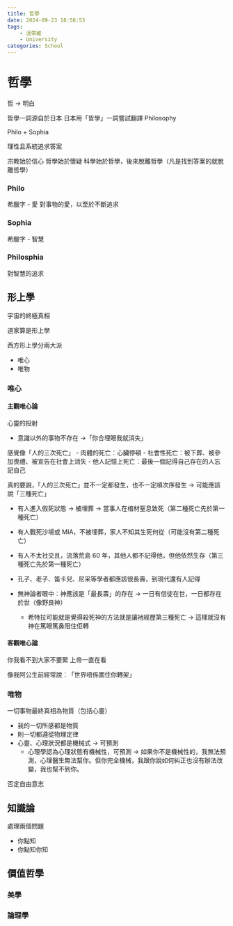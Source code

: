 ```yaml
---
title: 哲學
date: 2024-09-23 18:58:53
tags: 
    - 溫帶維
    - University
categories: School
---
```


# 哲學

哲 -> 明白

哲學一詞源自於日本
日本用「哲學」一詞嘗試翻譯 Philosophy

Philo + Sophia

理性且系統追求答案

宗教始於信心
哲學始於懷疑
科學始於哲學，後來脫離哲學（凡是找到答案的就脫離哲學）

### Philo

希臘字 - 愛
對事物的愛，以至於不斷追求

### Sophia

希臘字 - 智慧

### Philosphia

對智慧的追求

## 形上學

宇宙的終極真相

道家算是形上學

西方形上學分兩大派

- 唯心
- 唯物

### 唯心

#### 主觀唯心論

心靈的投射

- 意識以外的事物不存在 →「你合埋眼我就消失」

感覺像「人的三次死亡」 - 肉體的死亡︰心臟停頓 - 社會性死亡︰被下葬、被參加喪禮、被宣告在社會上消失 - 他人記憶上死亡︰最後一個記得自己存在的人忘記自己

真的要說，「人的三次死亡」並不一定都發生，也不一定順次序發生 → 可能應該說「三種死亡」

- 有人進入假死狀態 → 被埋葬 → 當事人在棺材窒息致死（第二種死亡先於第一種死亡）
- 有人戰死沙場或 MIA，不被埋葬，家人不知其生死何從（可能沒有第二種死亡）
- 有人不太社交且，流落荒島 60 年，其他人都不記得他，但他依然生存（第三種死亡先於第一種死亡）

- 孔子、老子、笛卡兒、尼采等學者都應該很長壽，到現代還有人記得
- 無神論者眼中︰神應該是「最長壽」的存在 → 一日有信徒在世，一日都存在於世（像野良神）
  - 希特拉可能就是覺得殺死神的方法就是讓衪經歷第三種死亡 → 這樣就沒有神在篤眼篤鼻阻住佢轉

#### 客觀唯心論

你我看不到大家不要緊
上帝一直在看

像我阿公生前經常說︰「世界唔係圍住你轉架」

### 唯物

一切事物最終真相為物質（包括心靈）

- 我的一切所感都是物質
- 則一切都遵從物理定律
- 心靈、心理狀況都是機械式 -> 可預測
  - 心理學認為心理狀態有機械性，可預測 -> 如果你不是機械性的，我無法預測，心理醫生無法幫你。但你完全機械，我跟你說如何糾正也沒有辦法改變，我也幫不到你。

否定自由意志

## 知識論

處理兩個問題

- 你點知
- 你點知你知

## 價值哲學

### 美學

### 論理學
